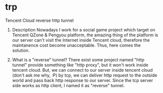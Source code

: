 trp
===

Tencent Cloud reverse http tunnel


1. Description
   Nowadays I work for a social game project which target on Tencent QZone & Pengyou platform, the amazing thing of the
platform is our server can't visit the Internet inside Tencent cloud, therefore the maintanence cost become unacceptable.
Thus, here comes the solution.


2. What is a "reverse" tunnel?
   There exist some project named "http tunnel" provide something like "http proxy", but it won't work inside tencent cloud.
But, we can connect to our server inside tencent cloud (don't ask me why, :P) by tcp,  we can deliver http request to the
outside world and pass back http response to our server. Since the tcp server side works as http client, I named it as 
"reverse" tunnel.